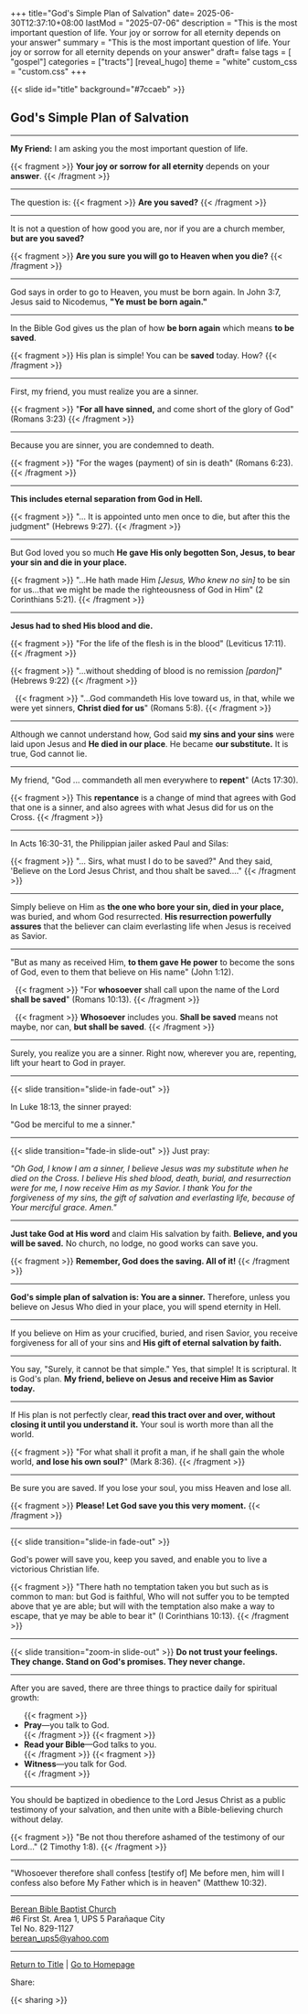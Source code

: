+++
title="God's Simple Plan of Salvation"
date= 2025-06-30T12:37:10+08:00
lastMod = "2025-07-06"
description = "This is the most important question of life. Your joy or sorrow for all eternity depends on your answer"
summary = "This is the most important question of life. Your joy or sorrow for all eternity depends on your answer"
draft= false
tags = [ "gospel"]
categories = ["tracts"]
[reveal_hugo]
  theme = "white"
  custom_css = "custom.css"
+++

{{< slide id="title" background="#7ccaeb"  >}}

## God's Simple Plan of Salvation

---


<b class="redtext">My Friend:</b> I am asking you the most important question of life.

{{< fragment >}}
**Your joy or sorrow for all eternity** depends on your **answer**.
{{< /fragment >}}

---

The question is:
{{< fragment >}}
<b>Are you saved?</b>
{{< /fragment >}}

---

It is not a question of how good you are,
nor if you are a church member, **but are you saved?** 

{{< fragment >}}
**Are you sure you will go to Heaven when you die?**
{{< /fragment >}}

---

God says in order to go to Heaven, you must be born again. In John 3:7, Jesus said to Nicodemus, <b class="redtext">"Ye must be born again."</b>

---

In the Bible God gives us the plan of how **be born again** which means **to be saved**. 

{{< fragment >}}
His plan is simple! You can be **saved** today. How?
{{< /fragment >}}

---


First, my friend, you must realize you are a sinner. 

{{< fragment >}}
<span class="redtext">"**For all have sinned,** and come short of the glory of God"</span> (Romans 3:23)
{{< /fragment >}}

---

Because you are sinner, you are condemned to death. 

{{< fragment >}}
<span class="redtext">"For the wages </span>(payment) <span class="redtext">of sin is death"</span> (Romans 6:23). 
{{< /fragment >}}

---
**This includes eternal separation from God in Hell.**

{{< fragment >}}
<span class="redtext">"... It is appointed unto men once to die, but after this the judgment"</span> (Hebrews 9:27).
{{< /fragment >}}

---

But God loved you so much **He gave His only begotten Son, Jesus, to bear your sin and die in your place.** 

{{< fragment >}}
<span class="redtext">"...He hath made Him</span> *[Jesus, Who knew no sin]* <span class="redtext">to be sin for us...that we might be made the righteousness of God in Him"</span> (2 Corinthians 5:21).
{{< /fragment >}}

---

**Jesus had to shed His blood and die.** 

{{< fragment >}}
<span class="redtext">"For the life of the flesh is in the blood"</span> (Leviticus 17:11). 
{{< /fragment >}}
&nbsp;

{{< fragment >}}
<span class="redtext">"...without shedding of blood is no remission</span> *[pardon]*" (Hebrews 9:22)
{{< /fragment >}}

&nbsp;
{{< fragment >}}
<span class="redtext">"...God commandeth His love toward us, in that, while we were yet sinners, **Christ died for us**"</span> (Romans 5:8).
{{< /fragment >}}


---

Although we cannot understand how, God said **my sins and your sins** were laid upon Jesus and **He died in our place**. He became **our substitute.** It is true, God cannot lie.

---

My friend, <span class="redtext">"God ... commandeth all men everywhere to **repent**"</span> (Acts 17:30). 

{{< fragment >}}
This **repentance** is a change of mind that agrees with God that one is a sinner, and also agrees with what Jesus did for us on the Cross.
{{< /fragment >}}

---

In Acts 16:30-31, the Philippian jailer asked Paul and Silas: 

{{< fragment >}}
<span class="redtext">"... Sirs, what must I do to be saved?" And they said, 'Believe on the Lord Jesus Christ, and thou shalt be saved...."</span>
{{< /fragment >}}

---

Simply believe on Him as **the one who bore your sin, died in your place,** was buried, and whom God resurrected. **His resurrection powerfully assures** that the believer can claim everlasting life when Jesus is received as Savior.

---

<span class="redtext">"But as many as received Him, **to them gave He power** to become the sons of God, even to them that believe on His name"</span> (John 1:12).

&nbsp;
{{< fragment >}}
<span class="redtext">"For **whosoever** shall call upon the name of the Lord **shall be saved**"</span> (Romans 10:13).
{{< /fragment >}}

&nbsp;
{{< fragment >}}
**Whosoever** includes you. **Shall be saved** means not maybe, nor can, **but shall be saved**.
{{< /fragment >}}

---

Surely, you realize you are a sinner. Right now, wherever you are, repenting, lift your heart to God in prayer.

---

{{< slide transition="slide-in fade-out" >}}

In Luke 18:13, the sinner prayed: 

<span class="redtext">"God be merciful to me a sinner."</span>

---
{{< slide transition="fade-in slide-out" >}}
Just pray: 

*"Oh God, I know I am a sinner, I believe Jesus was my substitute when he died on the Cross. I believe His shed blood, death, burial, and resurrection were for me, I now receive Him as my Savior. I thank You for the forgiveness of my sins, the gift of salvation and everlasting life, because of Your merciful grace. Amen."*


---

**Just take God at His word** and claim His salvation by faith. **Believe, and you will be saved.** No church, no lodge, no good works can save you. 

{{< fragment >}}
**Remember, God does the saving. All of it!**
{{< /fragment >}}

---

**God's simple plan of salvation is: You are a sinner.** Therefore, unless you believe on Jesus Who died in your place, you will spend eternity in Hell.

---

If you believe on Him as your crucified, buried, and risen Savior, you receive forgiveness for all of your sins and **His gift of eternal salvation by faith.**

---

You say, "Surely, it cannot be that simple." Yes, that simple! It is scriptural. It is God's plan. **My friend, believe on Jesus and receive Him as Savior today.**

---

If His plan is not perfectly clear, **read this tract over and over, without closing it until you understand it.** Your soul is worth more than all the world.


{{< fragment >}}
<span class="redtext">"For what shall it profit a man, if he shall gain the whole world, **and lose his own soul?**"</span> (Mark 8:36).
{{< /fragment >}}

---

Be sure you are saved. If you lose your soul, you miss Heaven and lose all. 

{{< fragment >}}
**Please! Let God save you this very moment.**
{{< /fragment >}}

---

{{< slide transition="slide-in fade-out" >}}

God's power will save you, keep you saved, and enable you to live a victorious Christian life. 

{{< fragment >}}
<span class="redtext">"There hath no temptation taken you but such as is common to man: but God is faithful, Who will not suffer you to be tempted above that ye are able; but will with the temptation also make a way to escape, that ye may be able to bear it"</span> (I Corinthians 10:13).
{{< /fragment >}}

---

{{< slide transition="zoom-in slide-out"  >}}
**Do not trust your feelings. They change. Stand on God's promises. They never change.** 

---

After you are saved, there are three things to practice daily for spiritual growth: 

<ul>
{{< fragment >}}<li><b>Pray</b>—you talk to God.</li>{{< /fragment >}}
{{< fragment >}}<li><b>Read your Bible</b>—God talks to you.</li>{{< /fragment >}}
{{< fragment >}}<li><b>Witness</b>—you talk for God.</li>{{< /fragment >}}
</ul>

---

You should be baptized in obedience to the Lord Jesus Christ as a public testimony of your salvation, and then unite with a Bible-believing church without delay. 

{{< fragment >}}
<span class="redtext">"Be not thou therefore ashamed of the testimony of our Lord..."</span> (2 Timothy 1:8).
{{< /fragment >}}

---

<span class="redtext">"Whosoever therefore shall confess</span> [testify of] <span class="redtext">Me before men, him will I confess also before My Father which is in heaven"</span> (Matthew 10:32).

---

 
<a href="https://www.bereanbbc.org/" rel="nofollow" target="_blank">Berean Bible Baptist Church</a><br/>
#6 First St. Area 1, UPS 5 Parañaque City <br/>
Tel No. 829-1127<br/>
<a href="mailto:berean_ups5@yahoo.com">berean_ups5@yahoo.com</a>

 
---


<p> 

<a href="#title">Return to Title</a> | <a href="/">Go to Homepage</a>

</p>

Share: 
 
{{< sharing >}}


